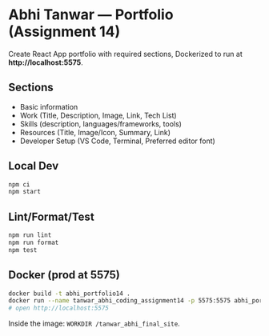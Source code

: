 
# Abhi Tanwar — Portfolio (Assignment 14)

Create React App portfolio with required sections, Dockerized to run at **http://localhost:5575**.

## Sections
- Basic information
- Work (Title, Description, Image, Link, Tech List)
- Skills (description, languages/frameworks, tools)
- Resources (Title, Image/Icon, Summary, Link)
- Developer Setup (VS Code, Terminal, Preferred editor font)

## Local Dev
```bash
npm ci
npm start
```

## Lint/Format/Test
```bash
npm run lint
npm run format
npm test
```

## Docker (prod at 5575)
```bash
docker build -t abhi_portfolio14 .
docker run --name tanwar_abhi_coding_assignment14 -p 5575:5575 abhi_portfolio14
# open http://localhost:5575
```
Inside the image: `WORKDIR /tanwar_abhi_final_site`.
